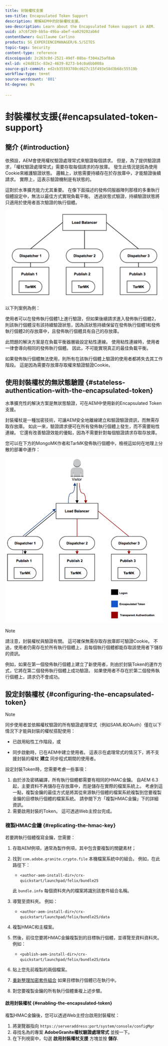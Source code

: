 ```yaml
---
title: 封裝權杖支援
seo-title: Encapsulated Token Support
description: 瞭解AEM中的封裝權杖支援。
seo-description: Learn about the Encapsulated Token support in AEM.
uuid: a7c6f269-bb5a-49ba-abef-ea029202ab6d
contentOwner: Guillaume Carlino
products: SG_EXPERIENCEMANAGER/6.5/SITES
topic-tags: Security
content-type: reference
discoiquuid: 2c263c0d-2521-49df-88ba-f304a25af8ab
exl-id: e24d815c-83e2-4639-8273-b4c0a6bb008a
source-git-commit: ed2cb35593780cd627c15f493e58d3b68c55519b
workflow-type: tm+mt
source-wordcount: '801'
ht-degree: 0%

---
```


# 封裝權杖支援{#encapsulated-token-support}

## 簡介 {#introduction}

依預設，AEM會使用權杖驗證處理常式來驗證每個請求。 但是，為了提供驗證請求，「權杖驗證處理常式」需要存取每個請求的存放庫。 發生此情況是因為使用Cookie來維護驗證狀態。 邏輯上，狀態需要持續存在於存放庫中，才能驗證後續請求。 實際上，這表示驗證機制是有狀態的。

這對於水準擴充能力尤其重要。 在像下面描述的發佈伺服器陣列那樣的多重執行個體設定中，無法以最佳方式實現負載平衡。 透過狀態式驗證，持續驗證狀態將只適用於使用者首次驗證的執行個體。

![chlimage_1-33](assets/chlimage_1-33a.png)

以下列案例為例：

使用者可以在發佈執行個體1上進行驗證，但如果後續請求進入發佈執行個體2，則該執行個體沒有該持續驗證狀態，因為該狀態持續保留在發佈執行個體1和發佈執行個體2的存放庫中，且發佈執行個體具有自己的存放庫。

此問題的解決方案是在負載平衡器層級設定粘性連線。 使用粘性連線時，使用者一律會導向相同的發佈執行個體。 因此，不可能實現真正的最佳負載平衡。

如果發佈執行個體無法使用，則所有在該執行個體上驗證的使用者都將失去其工作階段。 這是因為需要存放庫存取權來驗證驗證Cookie。

## 使用封裝權杖的無狀態驗證 {#stateless-authentication-with-the-encapsulated-token}

水準擴充性的解決方案是無狀態驗證，可在AEM中使用新的Encapsulated Token支援。

封裝權杖是一種加密技術，可讓AEM安全地離線建立和驗證驗證資訊，而無需存取存放庫。 如此一來，驗證請求便可在所有發佈執行個體上發生，而不需要粘性連線。 它還有改善驗證效能的優點，因為不需要針對每個驗證請求存取存放庫。

您可以在下方的MongoMK作者和TarMK發佈執行個體中，檢視這如何在地理上分散的部署中運作：

![chlimage_1-34](assets/chlimage_1-34a.png)

>[!NOTE]
>
>請注意，封裝權杖與驗證有關。 這可確保無需存取存放庫即可驗證Cookie。 不過，使用者仍需存在於所有執行個體上，且每個執行個體都能存取該使用者下儲存的資訊。
>
>例如，如果在第一個發佈執行個體上建立了新使用者，則由於封裝Token的運作方式，它將在第二個發佈執行個體上成功驗證。 如果使用者不存在於第二個發佈執行個體上，請求仍不會成功。

## 設定封裝權杖 {#configuring-the-encapsulated-token}

>[!NOTE]
>同步使用者並依賴權杖驗證的所有驗證處理常式（例如SAML和OAuth）僅在以下情況下才能與封裝的權杖搭配使用：
>
>* 已啟用粘性工作階段，或
>
>* 同步啟動時，已在AEM中建立使用者。 這表示在處理常式的情況下，將不支援封裝的權杖 **建立** 同步程式期間的使用者。


設定封裝Token時，您需要考慮一些事項：

1. 由於涉及密碼編譯，所有執行個體都需要有相同的HMAC金鑰。 自AEM 6.3起，主要資料不再儲存在存放庫中，而是儲存在實際的檔案系統上。 考慮到這一點，複製金鑰的最佳方式是將其從來源執行個體的檔案系統複製到您要複製金鑰的目標執行個體的檔案系統。 請參閱下方「複製HMAC金鑰」下的詳細資訊。
1. 需要啟用封裝的Token。 這可透過Web主控台完成。

### 複製HMAC金鑰 {#replicating-the-hmac-key}

若要跨執行個體復寫金鑰，您需要：

1. 存取AEM例項，通常為製作例項，其中包含要複製的關鍵素材；
1. 找到 `com.adobe.granite.crypto.file` 本機檔案系統中的組合。 例如，在此路徑下：

   * `<author-aem-install-dir>/crx-quickstart/launchpad/felix/bundle25`

   此 `bundle.info` 每個資料夾內的檔案將識別該套件組合名稱。

1. 導覽至資料夾。 例如：

   * `<author-aem-install-dir>/crx-quickstart/launchpad/felix/bundle25/data`

1. 複製HMAC和主檔案。
1. 然後，前往您要將HMAC金鑰複製到的目標執行個體，並導覽至資料資料夾。 例如：

   * `<publish-aem-install-dir>/crx-quickstart/launchpad/felix/bundle25/data`

1. 貼上您先前複製的兩個檔案。
1. [重新整理加密套件組合](/help/communities/deploy-communities.md#refresh-the-granite-crypto-bundle) 如果目標執行個體已在執行中。

1. 對您要複製金鑰的所有執行個體重複上述步驟。

#### 啟用封裝權杖 {#enabling-the-encapsulated-token}

複製HMAC金鑰後，您可以透過Web主控台啟用封裝權杖：

1. 將瀏覽器指向 `https://serveraddress:port/system/console/configMgr`
1. 尋找名為的專案 **AdobeGranite權杖驗證處理常式** 並按一下。
1. 在下列視窗中，勾選 **啟用封裝權杖支援** 方塊並按 **儲存**.
